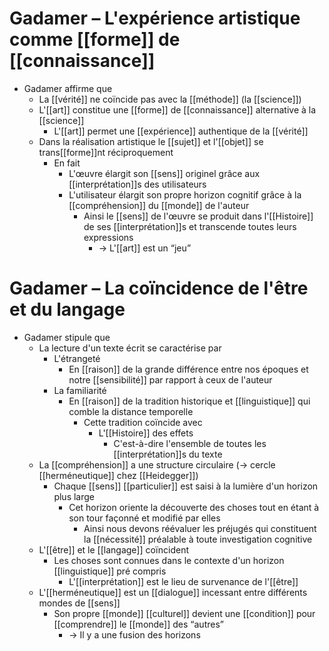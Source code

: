 # Gadamer – L'expérience artistique comme [[forme]] de [[connaissance]]

- Gadamer affirme que
  - La [[vérité]] ne coïncide pas avec la [[méthode]] (la [[science]])
  - L'[[art]] constitue une [[forme]] de [[connaissance]] alternative à la [[science]]
    - L'[[art]] permet une [[expérience]] authentique de la [[vérité]]
  - Dans la réalisation artistique le [[sujet]] et l'[[objet]] se trans[[forme]]nt réciproquement
    - En fait
      - L'œuvre élargit son [[sens]] originel grâce aux [[interprétation]]s des utilisateurs
      - L'utilisateur élargit son propre horizon cognitif grâce à la [[compréhension]] du [[monde]] de l'auteur
        - Ainsi le [[sens]] de l'œuvre se produit dans l'[[Histoire]] de ses [[interprétation]]s et transcende toutes leurs expressions
            - → L'[[art]] est un “jeu”
# Gadamer – La coïncidence de l'être et du langage

- Gadamer stipule que
  - La lecture d'un texte écrit se caractérise par
    - L'étrangeté
      - En [[raison]] de la grande différence entre nos époques et notre [[sensibilité]] par rapport à ceux de l'auteur
    - La familiarité
      - En [[raison]] de la tradition historique et [[linguistique]] qui comble la distance temporelle
        - Cette tradition coïncide avec
          - L'[[Histoire]] des effets
            - C'est-à-dire l'ensemble de toutes les [[interprétation]]s du texte
  - La [[compréhension]] a une structure circulaire (→ cercle [[herméneutique]] chez [[Heidegger]])
    - Chaque [[sens]] [[particulier]] est saisi à la lumière d'un horizon plus large
      - Cet horizon oriente la découverte des choses tout en étant à son tour façonné et modifié par elles
        - Ainsi nous devons réévaluer les préjugés qui constituent la [[nécessité]] préalable à toute investigation cognitive
  - L'[[être]] et le [[langage]] coïncident
    - Les choses sont connues dans le contexte d'un horizon [[linguistique]] pré compris
      - L'[[interprétation]] est le lieu de survenance de l'[[être]]
  - L'[[herméneutique]] est un [[dialogue]] incessant entre différents mondes de [[sens]]
    - Son propre [[monde]] [[culturel]] devient une [[condition]] pour [[comprendre]] le [[monde]] des “autres”
      - → Il y a une fusion des horizons
